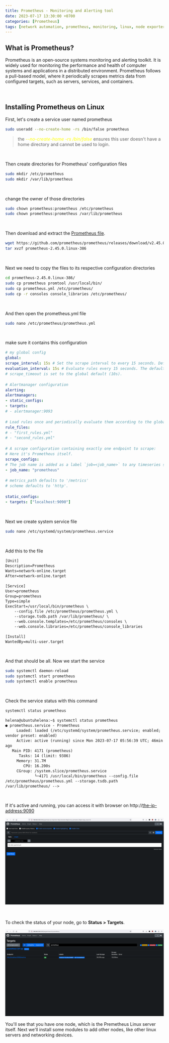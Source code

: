 ```yaml
---
title: Prometheus - Monitoring and Alerting tool
date: 2023-07-17 13:30:00 +0700
categories: [Prometheus]
tags: [network automation, prometheus, monitoring, linux, node exporter, snmp exporter]
---
```


## What is Prometheus?

Prometheus is an open-source systems monitoring and alerting toolkit. It is widely used for monitoring the performance and health of computer systems and applications in a distributed environment. Prometheus follows a pull-based model, where it periodically scrapes metrics data from configured targets, such as servers, services, and containers.

<br>

## Installing Prometheus on Linux

First, let's create a service user named prometheus

```bash
sudo useradd --no-create-home -rs /bin/false prometheus
```
> the <span style="color:yellow">*--no-create-home -rs /bin/false* </span> ensures this user doesn't have a home directory and cannot be used to login.

<br>

Then create directories for Prometheus' configuration files

```bash
sudo mkdir /etc/prometheus
sudo mkdir /var/lib/prometheus
```

<br>

change the owner of those directories
```bash
sudo chown prometheus:prometheus /etc/prometheus
sudo chown prometheus:prometheus /var/lib/prometheus
```

<br>

Then download and extract the [Prometheus file](https://prometheus.io/download/).

```bash
wget https://github.com/prometheus/prometheus/releases/download/v2.45.0/prometheus-2.45.0.linux-amd64.tar.gz
tar xvzf prometheus-2.45.0.linux-386
```

<br>

Next we need to copy the files to its respective configuration directories 

```bash
cd prometheus-2.45.0.linux-386/
sudo cp prometheus promtool /usr/local/bin/
sudo cp prometheus.yml /etc/prometheus/
sudo cp -r consoles console_libraries /etc/prometheus/
```

<br>

And then open the prometheus.yml file

```bash
sudo nano /etc/prometheus/prometheus.yml
```

<br>

make sure it contains this configuration

```yml
# my global config
global:
scrape_interval: 15s # Set the scrape interval to every 15 seconds. Default is every 1 minute.
evaluation_interval: 15s # Evaluate rules every 15 seconds. The default is every 1 minute.
# scrape_timeout is set to the global default (10s).

# Alertmanager configuration
alerting:
alertmanagers:
- static_configs:
- targets:
# - alertmanager:9093

# Load rules once and periodically evaluate them according to the global 'evaluation_interval'.
rule_files:
# - "first_rules.yml"
# - "second_rules.yml"

# A scrape configuration containing exactly one endpoint to scrape:
# Here it's Prometheus itself.
scrape_configs:
# The job name is added as a label `job=<job_name>` to any timeseries scraped from this config.
- job_name: "prometheus"

# metrics_path defaults to '/metrics'
# scheme defaults to 'http'.

static_configs:
- targets: ["localhost:9090"]
```

<br>

Next we create system service file

```bash
sudo nano /etc/systemd/system/prometheus.service
```

<br>

Add this to the file
```
[Unit]
Description=Prometheus
Wants=network-online.target
After=network-online.target

[Service]
User=prometheus
Group=prometheus
Type=simple
ExecStart=/usr/local/bin/prometheus \
    --config.file /etc/prometheus/prometheus.yml \
    --storage.tsdb.path /var/lib/prometheus/ \
    --web.console.templates=/etc/prometheus/consoles \
    --web.console.libraries=/etc/prometheus/console_libraries

[Install]
WantedBy=multi-user.target
```

<br>

And that should be all. Now we start the service

```bash
sudo systemctl daemon-reload
sudo systemctl start prometheus
sudo systemctl enable prometheus
```

<br>

Check the service status with this command
```bash
systemctl status prometheus
```
```
helena@ubuntuhelena:~$ systemctl status prometheus
● prometheus.service - Prometheus
     Loaded: loaded (/etc/systemd/system/prometheus.service; enabled; vendor preset: enabled)
     Active: active (running) since Mon 2023-07-17 05:56:39 UTC; 46min ago
   Main PID: 4171 (prometheus)
      Tasks: 14 (limit: 9386)
     Memory: 31.7M
        CPU: 16.200s
     CGroup: /system.slice/prometheus.service
             └─4171 /usr/local/bin/prometheus --config.file /etc/prometheus/prometheus.yml --storage.tsdb.path /var/lib/prometheus/ -->
```

<br>

If it's active and running, you can access it with browser on http://<the-ip-address:9090>

![01](/static/2023-07-17-prometheus/01.png)

<br>

To check the status of your node, go to **Status > Targets**.

![02](/static/2023-07-17-prometheus/02.png)

You'll see that you have one node, which is the Premetheus Linux server itself.
Next we'll install some modules to add other nodes, like other linux servers and networking devices.